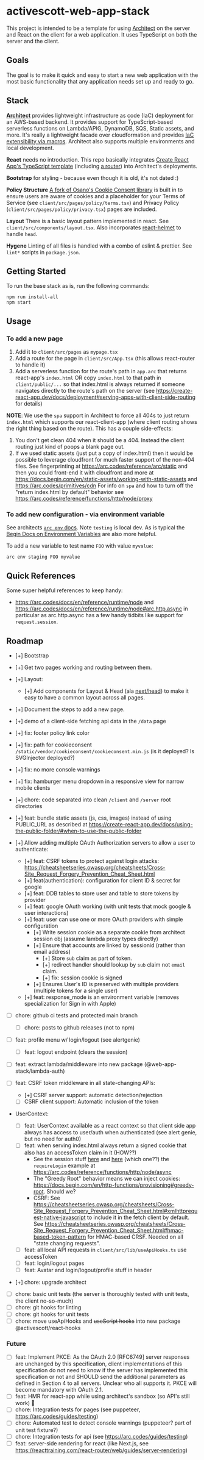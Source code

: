 # activescott-web-app-stack

This project is intended to be a template for using [Architect](https://arc.codes/) on the server and React on the client for a web application. It uses TypeScript on both the server and the client.

## Goals

The goal is to make it quick and easy to start a new web application with the most basic functionality that any application needs set up and ready to go.

## Stack

**[Architect](https://arc.codes/)** provides lightweight infrastructure as code (IaC) deployment for an AWS-based backend. It provides support for TypeScript-based serverless functions on Lambda/APIG, DynamoDB, SQS, Static assets, and more. It's really a lightweight facade over cloudformation and provides [IaC extensibility via macros](https://arc.codes/primitives/macros).
Architect also supports multiple environments and local development.

**React** needs no introduction. This repo basically integrates [Create React App's TypeScript template](https://create-react-app.dev/docs/adding-typescript/) (including [a router](https://create-react-app.dev/docs/adding-a-router)) into Architect's deployments.

**Bootstrap** for styling - because even though it is old, it's not dated :)

**Policy Structure** [A fork of Osano's Cookie Consent library](https://github.com/activescott/cookieconsent) is built in to ensure users are aware of cookies and a placeholder for your Terms of Service (see `client/src/pages/policy/terms.tsx`) and Privacy Policy (`client/src/pages/policy/privacy.tsx`) pages are included.

**Layout** There is a basic layout pattern implemented in react. See `client/src/components/layout.tsx`. Also incorporates [react-helmet](https://github.com/nfl/react-helmet) to handle `head`.

**Hygene** Linting of all files is handled with a combo of eslint & prettier. See `lint*` scripts in `package.json`.

## Getting Started

To run the base stack as is, run the following commands:

    npm run install-all
    npm start

## Usage

### To add a new page

1. Add it to `client/src/pages` as `mypage.tsx`
2. Add a route for the page in `client/src/App.tsx` (this allows react-router to handle it)
3. Add a serverless function for the route's path in `app.arc` that returns react-app's `index.html` OR copy `index.html` to that path in `client/public/...` so that index.html is always returned if someone navigates directly to the route's path on the server (see https://create-react-app.dev/docs/deployment#serving-apps-with-client-side-routing for details)

**NOTE**: We use the `spa` support in Architect to force all 404s to just return `index.html` which supports our react-client-app (where client routing shows the right thing based on the route). This has a couple side-effects:

1. You don't get clean 404 when it should be a 404. Instead the client routing just kind of poops a blank page out.
2. If we used static assets (just put a copy of index.html) then it would be possible to leverage cloudfront for much faster support of the non-404 files. See fingerprinting at https://arc.codes/reference/arc/static and then you could front-end it with cloudfront and more at https://docs.begin.com/en/static-assets/working-with-static-assets and https://arc.codes/primitives/cdn
   For info on `spa` and how to turn off the "return index.html by default" behavior see https://arc.codes/reference/functions/http/node/proxy

### To add new configuration - via environment variable

See architects [`arc env` docs](https://arc.codes/docs/en/reference/cli/env#the-arc-env-file). Note `testing` is local dev. As is typical the [Begin Docs on Environment Variables](https://docs.begin.com/en/getting-started/environments) are also more helpful.

To add a new variable to test name `FOO` with value `myvalue`:

```
arc env staging FOO myvalue
```

## Quick References

Some super helpful references to keep handy:

- https://arc.codes/docs/en/reference/runtime/node and https://arc.codes/docs/en/reference/runtime/node#arc.http.async in particular as arc.http.async has a few handy tidbits like support for `request.session`.

## Roadmap

- [+] Bootstrap
- [+] Get two pages working and routing between them.
- [+] Layout:

  - [+] Add components for Layout & Head (ala [next/head](https://nextjs.org/docs/api-reference/next/head)) to make it easy to have a common layout across all pages.

- [+] Document the steps to add a new page.

- [+] demo of a client-side fetching api data in the `/data` page
- [+] fix: footer policy link color
- [+] fix: path for cookieconsent `/static/vendor/cookieconsent/cookieconsent.min.js` (is it deployed? Is SVGInjector deployed?)
- [+] fix: no more console warnings
- [+] fix: hamburger menu dropdown in a responsive view for narrow mobile clients

- [+] chore: code separated into clean `/client` and `/server` root directories
- [+] feat: bundle static assets (js, css, images) instead of using PUBLIC_URL as described at https://create-react-app.dev/docs/using-the-public-folder/#when-to-use-the-public-folder

- [+] Allow adding multiple OAuth Authorization servers to allow a user to authenticate:

  - [+] feat: CSRF tokens to protect against login attacks: https://cheatsheetseries.owasp.org/cheatsheets/Cross-Site_Request_Forgery_Prevention_Cheat_Sheet.html
  - [+] feat(authentication): configuration for client ID & secret for google
  - [+] feat: DDB tables to store user and table to store tokens by provider
  - [+] feat: google OAuth working (with unit tests that mock google & user interactions)
  - [+] feat: user can use one or more OAuth providers with simple configuration
    - [+] Write session cookie as a separate cookie from architect session obj (assume lambda proxy types directly)
    - [+] Ensure that accounts are linked by sessionid (rather than email address)
      - [+] Store `sub` claim as part of token.
      - [+] redirect handler should lookup by `sub` claim not `email` claim.
      - [+] fix: session cookie is signed
    - [+] Ensures User's ID is preserved with multiple providers (multiple tokens for a single user)
  - [+] feat: response_mode is an environment variable (removes specialization for Sign in with Apple)

- [ ] chore: github ci tests and protected main branch
  - [ ] chore: posts to github releases (not to npm)
- [ ] feat: profile menu w/ login/logout (see alertgenie)
  - [ ] feat: logout endpoint (clears the session)
- [ ] feat: extract lambda/middleware into new package (@web-app-stack/lambda-auth)

- [ ] feat: CSRF token middleware in all state-changing APIs:

  - [+] CSRF server support: automatic detection/rejection
  - [ ] CSRF client support: Automatic inclusion of the token

- UserContext:

  - [ ] feat: UserContext available as a react context so that client side app always has access to user/auth when authenticated (see alert genie, but no need for auth0)
  - [ ] feat: when serving index.html always return a signed cookie that also has an accessToken claim in it (HOW??)
    - See the session stuff [here](https://arc.codes/reference/functions/http/node/session) and [here](https://docs.begin.com/en/http-functions/sessions) (which one??) the `requireLogin` example at https://arc.codes/reference/functions/http/node/async
    - The "Greedy Root" behavior means we can inject cookies: https://docs.begin.com/en/http-functions/provisioning#greedy-root. Should we?
    - CSRF: See https://cheatsheetseries.owasp.org/cheatsheets/Cross-Site_Request_Forgery_Prevention_Cheat_Sheet.html#xmlhttprequest-native-javascript to include it in the fetch client by default. See https://cheatsheetseries.owasp.org/cheatsheets/Cross-Site_Request_Forgery_Prevention_Cheat_Sheet.html#hmac-based-token-pattern for HMAC-based CRSF. Needed on all "state changing requests".
  - [ ] feat: all local API requests in `client/src/lib/useApiHooks.ts` use accessToken
  - [ ] feat: login/logout pages
  - [ ] feat: Avatar and login/logout/profile stuff in header

- [+] chore: upgrade architect
- [ ] chore: basic unit tests (the server is thoroughly tested with unit tests, the client no-so-much)
- [ ] chore: git hooks for linting
- [ ] chore: git hooks for unit tests
- [ ] chore: move useApiHooks and ~~useScript hooks~~ into new package @activescott/react-hooks

### Future

- [ ] feat: Implement PKCE: As the OAuth 2.0 [RFC6749] server responses are unchanged by this specification, client implementations of this specification do not need to know if the server has implemented this specification or not and SHOULD send the additional parameters as defined in Section 4 to all servers. Unclear who all supports it. PKCE will become mandatory with OAuth 2.1.
- [ ] feat: HMR for react-app while using architect's sandbox (so API's still work) 🤔
- [ ] chore: Integration tests for pages (see puppeteer, https://arc.codes/guides/testing)
- [ ] chore: Automated test to detect console warnings (puppeteer? part of unit test fixture?)
- [ ] chore: Integration tests for api (see https://arc.codes/guides/testing)
- [ ] feat: server-side rendering for react (like Next.js, see https://reacttraining.com/react-router/web/guides/server-rendering)
